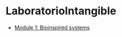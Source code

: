 # LaboratorioIntangible

* [Module 1: Bioinspired systems](https://github.com/IsaacLab/LaboratorioIntangible/blob/master/T1/Readme.md)
